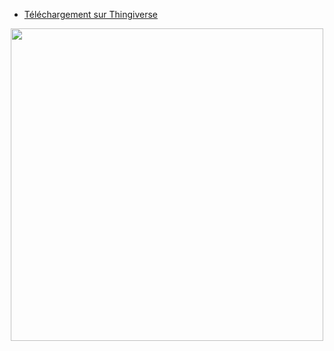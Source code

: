 - [Téléchargement sur Thingiverse](https://www.thingiverse.com/thing:5138588)  

<p align="center">  
  <img src="https://user-images.githubusercontent.com/62854582/164976473-363de4f3-886a-46ee-bad5-13f2ef0fd3f7.png" width="500"/>  
</p>


